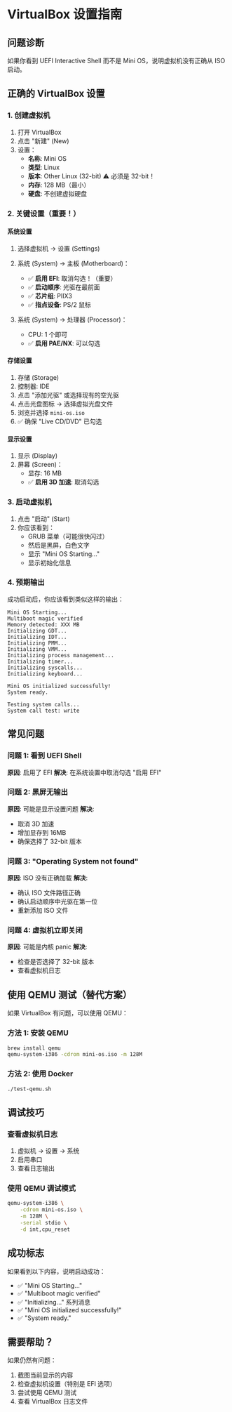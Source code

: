 # VirtualBox 设置指南

## 问题诊断

如果你看到 UEFI Interactive Shell 而不是 Mini OS，说明虚拟机没有正确从 ISO 启动。

## 正确的 VirtualBox 设置

### 1. 创建虚拟机

1. 打开 VirtualBox
2. 点击 "新建" (New)
3. 设置：
   - **名称**: Mini OS
   - **类型**: Linux
   - **版本**: Other Linux (32-bit) ⚠️ 必须是 32-bit！
   - **内存**: 128 MB（最小）
   - **硬盘**: 不创建虚拟硬盘

### 2. 关键设置（重要！）

#### 系统设置
1. 选择虚拟机 -> 设置 (Settings)
2. 系统 (System) -> 主板 (Motherboard)：
   - ✅ **启用 EFI**: 取消勾选！（重要）
   - ✅ **启动顺序**: 光驱在最前面
   - ✅ **芯片组**: PIIX3
   - ✅ **指点设备**: PS/2 鼠标

3. 系统 (System) -> 处理器 (Processor)：
   - CPU: 1 个即可
   - ✅ **启用 PAE/NX**: 可以勾选

#### 存储设置
1. 存储 (Storage)
2. 控制器: IDE
3. 点击 "添加光驱" 或选择现有的空光驱
4. 点击光盘图标 -> 选择虚拟光盘文件
5. 浏览并选择 `mini-os.iso`
6. ✅ 确保 "Live CD/DVD" 已勾选

#### 显示设置
1. 显示 (Display)
2. 屏幕 (Screen)：
   - 显存: 16 MB
   - ✅ **启用 3D 加速**: 取消勾选

### 3. 启动虚拟机

1. 点击 "启动" (Start)
2. 你应该看到：
   - GRUB 菜单（可能很快闪过）
   - 然后是黑屏，白色文字
   - 显示 "Mini OS Starting..."
   - 显示初始化信息

### 4. 预期输出

成功启动后，你应该看到类似这样的输出：

```
Mini OS Starting...
Multiboot magic verified
Memory detected: XXX MB
Initializing GDT...
Initializing IDT...
Initializing PMM...
Initializing VMM...
Initializing process management...
Initializing timer...
Initializing syscalls...
Initializing keyboard...

Mini OS initialized successfully!
System ready.

Testing system calls...
System call test: write
```

## 常见问题

### 问题 1: 看到 UEFI Shell
**原因**: 启用了 EFI
**解决**: 在系统设置中取消勾选 "启用 EFI"

### 问题 2: 黑屏无输出
**原因**: 可能是显示设置问题
**解决**: 
- 取消 3D 加速
- 增加显存到 16MB
- 确保选择了 32-bit 版本

### 问题 3: "Operating System not found"
**原因**: ISO 没有正确加载
**解决**:
- 确认 ISO 文件路径正确
- 确认启动顺序中光驱在第一位
- 重新添加 ISO 文件

### 问题 4: 虚拟机立即关闭
**原因**: 可能是内核 panic
**解决**:
- 检查是否选择了 32-bit 版本
- 查看虚拟机日志

## 使用 QEMU 测试（替代方案）

如果 VirtualBox 有问题，可以使用 QEMU：

### 方法 1: 安装 QEMU
```bash
brew install qemu
qemu-system-i386 -cdrom mini-os.iso -m 128M
```

### 方法 2: 使用 Docker
```bash
./test-qemu.sh
```

## 调试技巧

### 查看虚拟机日志
1. 虚拟机 -> 设置 -> 系统
2. 启用串口
3. 查看日志输出

### 使用 QEMU 调试模式
```bash
qemu-system-i386 \
    -cdrom mini-os.iso \
    -m 128M \
    -serial stdio \
    -d int,cpu_reset
```

## 成功标志

如果看到以下内容，说明启动成功：
- ✅ "Mini OS Starting..."
- ✅ "Multiboot magic verified"
- ✅ "Initializing..." 系列消息
- ✅ "Mini OS initialized successfully!"
- ✅ "System ready."

## 需要帮助？

如果仍然有问题：
1. 截图当前显示的内容
2. 检查虚拟机设置（特别是 EFI 选项）
3. 尝试使用 QEMU 测试
4. 查看 VirtualBox 日志文件
